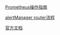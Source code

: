 [Prometheus操作指南](https://linux.ctolib.com/docs/sfile/prometheus-book/index.html)

[alertManager router流程](https://prometheus.io/webtools/alerting/routing-tree-editor/)

[官方文档](https://prometheus.io/docs/alerting/latest/configuration/#receiver)

